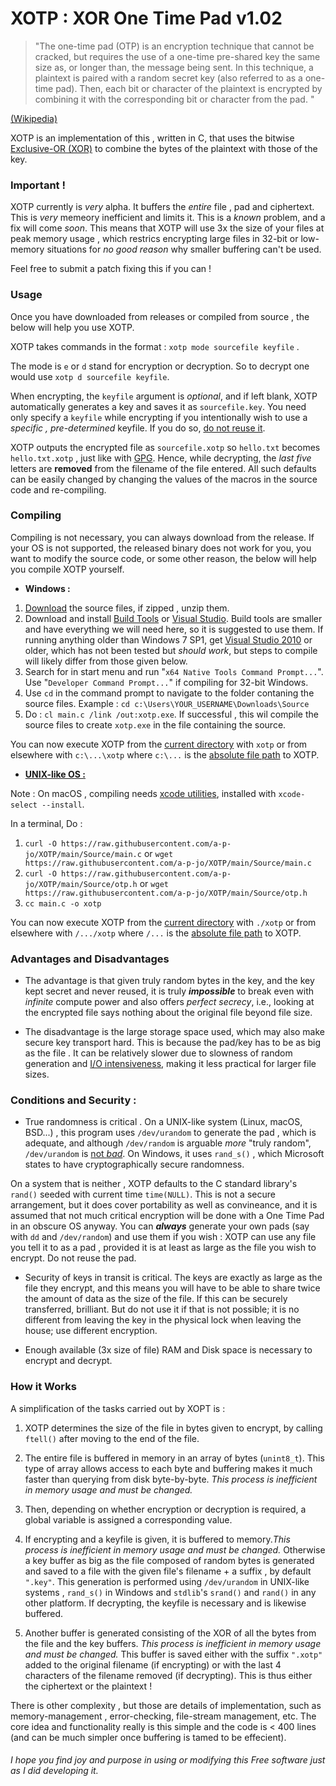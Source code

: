 # XOTP : XOR One Time Pad v1.02

> "The one-time pad (OTP) is an encryption technique that cannot be cracked, but requires the use of a one-time pre-shared key the same size as, or longer than, the message being sent. In this technique, a plaintext is paired with a random secret key (also referred to as a one-time pad). Then, each bit or character of the plaintext is encrypted by combining it with the corresponding bit or character from the pad. "

[(Wikipedia)](https://en.wikipedia.org/wiki/One-time_pad)

XOTP is an implementation of this , written in C, that uses the bitwise [Exclusive-OR (XOR)](https://en.wikipedia.org/wiki/Exclusive_or) to combine the bytes of the plaintext with those of the key. 

### Important !
XOTP currently is *very* alpha. It buffers the *entire* file , pad and ciphertext. This is *very* memeory inefficient and limits it. This is a *known* problem, and a fix will come *soon*. This means that XOTP will use 3x the size of your files at peak memory usage , which restrics encrypting large files in 32-bit or low-memory situations for *no good reason* why smaller buffering can't be used. 

Feel free to submit a patch fixing this if you can !

### Usage
Once you have downloaded from releases or compiled from source , the below will help you use XOTP.

XOTP takes commands in the format : `xotp mode sourcefile keyfile` . 

The mode is `e` or `d` stand for encryption or decryption. So to decrypt one would use `xotp d sourcefile keyfile`.

When encrypting, the `keyfile` argument is *optional*, and if left blank, XOTP automatically generates a key and saves it as `sourcefile.key`. You need only specify a `keyfile` while encrypting  if you intentionally wish to use a *specific , pre-determined* keyfile. If you do so, [do not reuse it](https://crypto.stackexchange.com/a/108/82847).

XOTP outputs the encrypted file as `sourcefile.xotp` so `hello.txt` becomes `hello.txt.xotp` , just like with [GPG](https://en.wikipedia.org/wiki/GNU_Privacy_Guard). Hence, while decrypting, the *last five* letters are **removed** from the filename of the file entered. All such defaults can be easily changed by changing the values of the macros in the source code and re-compiling. 

### Compiling
Compiling is not necessary, you can always download from the release. If your OS is not supported, the released binary does not work for you, you want to modify the source code, or some other reason, the below will help you compile XOTP yourself.

- **Windows :**
1. [Download](https://minhaskamal.github.io/DownGit/#/home?url=https:%2F%2Fgithub.com%2Fa-p-jo%2FXOTP%2Ftree%2Fmain%2FSource) the source files, if zipped , unzip them.
2. Download and install [Build Tools](https://visualstudio.microsoft.com/downloads/#build-tools-for-visual-studio-2019) or [Visual Studio](https://visualstudio.microsoft.com/downloads/#visual-studio-community-2019). Build tools are smaller and have everything we will need here, so it is suggested to use them. If running anything older than Windows 7 SP1, get [Visual Studio 2010](https://docs.microsoft.com/en-gb/visualstudio/releasenotes/vs2010-version-history) or older, which has not been tested but *should work*, but steps to compile will likely differ from those given below.
3. Search for in start menu and run "`x64 Native Tools Command Prompt...`". Use "`Developer Command Prompt...`" if compiling for 32-bit Windows.
4. Use `cd` in the command prompt to navigate to the folder contaning the source files. Example : `cd c:\Users\YOUR_USERNAME\Downloads\Source`
5. Do : `cl main.c /link /out:xotp.exe`. If successful , this wil compile the source files to create `xotp.exe` in the file containing the source.

You can now execute XOTP from the [current directory](https://en.wikipedia.org/wiki/Working_directory) with `xotp` or from elsewhere with `c:\...\xotp` where `c:\...` is the [absolute file path](https://en.wikipedia.org/wiki/Path_%28computing%29#Absolute_and_relative_paths) to XOTP. 

- [**UNIX-like OS :**](https://en.wikipedia.org/wiki/Unix-like)

Note : On macOS , compiling needs [xcode utilities](https://developer.apple.com/library/archive/technotes/tn2339/_index.html), installed with `xcode-select --install`.

In a terminal, Do : 

1. `curl -O https://raw.githubusercontent.com/a-p-jo/XOTP/main/Source/main.c` 
or `wget https://raw.githubusercontent.com/a-p-jo/XOTP/main/Source/main.c`
2. `curl -O https://raw.githubusercontent.com/a-p-jo/XOTP/main/Source/otp.h` 
or `wget https://raw.githubusercontent.com/a-p-jo/XOTP/main/Source/otp.h`
3. `cc main.c -o xotp` 

You can now execute XOTP from the [current directory](https://en.wikipedia.org/wiki/Working_directory) with `./xotp` or from elsewhere with `/.../xotp` where `/...` is the [absolute file path](https://en.wikipedia.org/wiki/Path_%28computing%29#Absolute_and_relative_paths) to XOTP. 

### Advantages and Disadvantages
- The advantage is that given truly random bytes in the key, and the key kept secret and never reused, it is truly ***impossible*** to break even with *infinite* compute power and also offers *perfect secrecy*, i.e., looking at the encrypted file says nothing about the original file beyond file size.

- The disadvantage is the large storage space used, which may also make secure key transport hard. This is because the pad/key has to be as big as the file . It can be relatively slower due to slowness of random generation and [I/O intensiveness](https://en.wikipedia.org/wiki/I/O_bound), making it less practical for larger file sizes. 

### Conditions and Security :
- True randomness is critical . On a UNIX-like system (Linux, macOS, BSD...) , this program uses `/dev/urandom` to generate the pad , which is adequate, and although `/dev/random` is arguable *more* "truly random", `/dev/urandom` is [not *bad*](https://www.2uo.de/myths-about-urandom/). On Windows, it uses `rand_s()` , which Microsoft states to have cryptographically secure randomness. 

On a system that is neither , XOTP defaults to the C standard library's `rand()` seeded with current time `time(NULL)`. This is not a secure arrangement, but it does cover portability as well as convineance, and it is assumed that not much critical encryption will be done with a One Time Pad in an obscure OS anyway. You can ***always*** generate your own pads (say with `dd` and `/dev/random`) and use them if you wish : XOTP  can use any file you tell it to as a pad , provided it is at least as large as the file you wish to encrypt. Do not reuse the pad.

- Security of keys in transit is critical. The keys are exactly as large as the file they encrypt, and this means you will have to be able to share twice the amount of data as the size of the file. If this can be securely transferred, brilliant. But do not use it if that is not possible; it is no different from leaving the key in the physical lock when leaving the house; use different encryption.

-  Enough available (3x size of file) RAM and Disk space is necessary to encrypt and decrypt.

### How it Works
A simplification of the tasks carried out by XOPT is :

1. XOTP determines the size of the file in bytes given to encrypt, by calling `ftell()` after moving to the end of the file.

2. The entire file is buffered in memory in an array of bytes (`unint8_t`). This type of array allows access to each byte and buffering makes it much faster than querying from disk byte-by-byte. *This process is inefficient in memory usage and must be changed.*

3. Then, depending on whether encryption or decryption is required, a global variable is assigned a corresponding value.

4. If encrypting and a keyfile is given, it is buffered to memory.*This process is inefficient in memory usage and must be changed.* Otherwise a key buffer as big as the file composed of random bytes is generated and saved to a file with the given file's filename + a suffix , by default `".key"`. This generation is performed using `/dev/urandom` in UNIX-like systems , `rand_s()` in Windows and `stdlib`'s `srand()` and `rand()` in any other platform. If decrypting, the keyfile is necessary and is likewise buffered. 

5. Another buffer is generated consisting of the XOR of all the bytes from the file and the key buffers. *This process is inefficient in memory usage and must be changed.* This buffer is saved either with the suffix `".xotp"` added to the original filename (if encrypting) or with the last 4 characters of the filename removed (if decrypting). This is thus either the ciphertext or the plaintext !

There is other complexity , but those are details of implementation, such as memory-management , error-checking, file-stream management, etc. The core idea and functionality really is this simple and the code is < 400 lines (and can be much simpler once buffering is tamed to be effecient).

###### I hope you find joy and purpose in using or modifying this Free software just as I did developing it.

